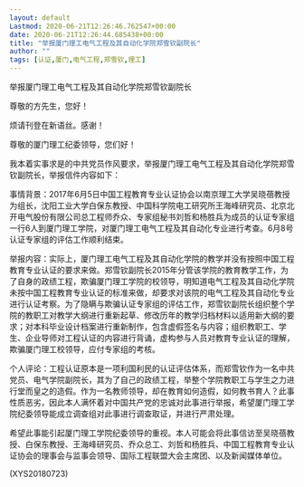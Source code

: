 ```yaml
---
layout: default
Lastmod: 2020-06-21T12:26:46.762547+00:00
date: 2020-06-21T12:26:44.685438+00:00
title: "举报厦门理工电气工程及其自动化学院郑雪钦副院长"
author: ""
tags: [认证,厦门,电气工程,郑雪钦,理工]
---
```


举报厦门理工电气工程及其自动化学院郑雪钦副院长

尊敬的方先生，您好！

烦请刊登在新语丝。感谢！

尊敬的厦门理工纪委领导，您们好！

我本着实事求是的中共党员作风要求，举报厦门理工电气工程及其自动化学院郑雪钦副院长，举报信件内容如下：

事情背景：2017年6月5日中国工程教育专业认证协会以南京理工大学吴晓蓓教授为组长，沈阳工业大学白保东教授、中国科学院电工研究所王海峰研究员、北京北开电气股份有限公司总工程师乔众、专家组秘书刘哲和杨胜兵为成员的认证专家组一行6人到厦门理工学院，对厦门理工电气工程及其自动化专业进行考查。6月8号认证专家组的评估工作顺利结束。

举报内容：实际上，厦门理工电气工程及其自动化学院的教学并没有按照中国工程教育专业认证的要求来做。郑雪钦副院长2015年分管该学院的教育教学工作，为了自身的政绩工程，欺骗厦门理工学院的校领导，明知道电气工程及其自动化学院未按中国工程教育专业认证的标准来做，却要求对该院的电气工程及其自动化专业进行认证考察。为了隐瞒与欺骗认证专家组的评估工作，郑雪钦副院长组织整个学院的教职工对教学大纲进行重新起草、修改历年的教学归档材料以适用新大纲的要求；对本科毕业设计档案进行重新制作，包含虚假签名与内容；组织教职工、学生、企业导师对工程认证的内容进行背诵，虚构参与人员对教育专业认证的理解，欺骗厦门理工校领导，应付专家组的考核。

个人评论：工程认证原本是一项利国利民的认证评估体系，而郑雪钦作为一名中共党员、电气学院副院长，其为了自己的政绩工程，举整个学院教职工与学生之力进行堂而皇之的造假。作为一名教师领导，却在教育如何造假，如何教书育人？此事性质恶劣，因此本人满怀着对中国共产党的忠诚对此事进行举报，希望厦门理工学院纪委领导能成立调查组对此事进行调查取证，并进行严肃处理。

希望此事能引起厦门理工学院纪委领导的重视。本人可能会将此事信访至吴晓蓓教授、白保东教授、王海峰研究员、乔众总工、刘哲和杨胜兵、中国工程教育专业认证协会的理事会与监事会领导、国际工程联盟大会主席团、以及新闻媒体单位。

(XYS20180723)

